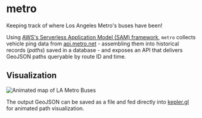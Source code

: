 # metro

Keeping track of where Los Angeles Metro's buses have been!


Using [AWS's Serverless Application Model (SAM) framework](https://aws.amazon.com/serverless/sam/), `metro` collects vehicle ping data from [api.metro.net](https://api.metro.net) - assembling them into historical records (_paths_) saved in a database -  and exposes an API that delivers GeoJSON paths queryable by route ID and time.

## Visualization

![Animated map of LA Metro Buses](kepler.gif)

The output GeoJSON can be saved as a file and fed directly into [kepler.gl](http://kepler.gl/demo) for animated path visualization.

